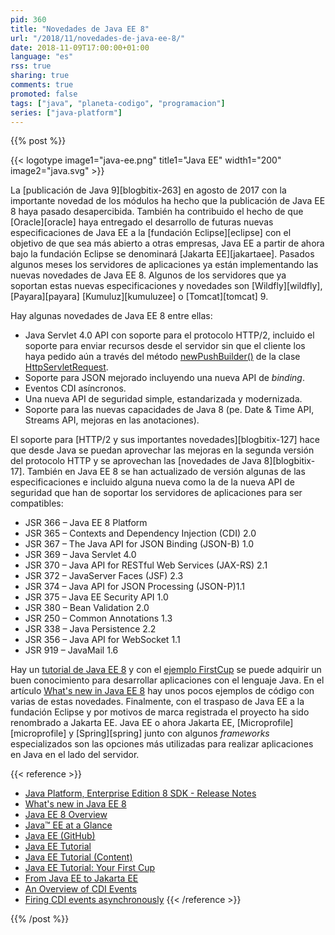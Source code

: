 ```yaml
---
pid: 360
title: "Novedades de Java EE 8"
url: "/2018/11/novedades-de-java-ee-8/"
date: 2018-11-09T17:00:00+01:00
language: "es"
rss: true
sharing: true
comments: true
promoted: false
tags: ["java", "planeta-codigo", "programacion"]
series: ["java-platform"]
---
```


{{% post %}}

{{< logotype image1="java-ee.png" title1="Java EE" width1="200" image2="java.svg" >}}

La [publicación de Java 9][blogbitix-263] en agosto de 2017 con la importante novedad de los módulos ha hecho que la publicación de Java EE 8 haya pasado desapercibida. También ha contribuido el hecho de que [Oracle][oracle] haya entregado el desarrollo de futuras nuevas especificaciones de Java EE a la [fundación Eclipse][eclipse] con el objetivo de que sea más abierto a otras empresas, Java EE a partir de ahora bajo la fundación Eclipse se denominará [Jakarta EE][jakartaee]. Pasados algunos meses los servidores de aplicaciones ya están implementando las nuevas novedades de Java EE 8. Algunos de los servidores que ya soportan estas nuevas especificaciones y novedades son [Wildfly][wildfly], [Payara][payara] [Kumuluz][kumuluzee] o [Tomcat][tomcat] 9.

Hay algunas novedades de Java EE 8 entre ellas:

* Java Servlet 4.0 API con soporte para el protocolo HTTP/2, incluido el soporte para enviar recursos desde el servidor sin que el cliente los haya pedido aún a través del método [newPushBuilder()](https://javaee.github.io/javaee-spec/javadocs/javax/servlet/http/HttpServletRequest.html#newPushBuilder--) de la clase [HttpServletRequest](https://javaee.github.io/javaee-spec/javadocs/javax/servlet/http/HttpServletRequest.html).
* Soporte para JSON mejorado incluyendo una nueva API de _binding_.
* Eventos CDI asíncronos.
* Una nueva API de seguridad simple, estandarizada y modernizada.
* Soporte para las nuevas capacidades de Java 8 (pe. Date & Time API, Streams API, mejoras en las anotaciones).

El soporte para [HTTP/2 y sus importantes novedades][blogbitix-127] hace que desde Java se puedan aprovechar las mejoras en la segunda versión del protocolo HTTP y se aprovechan las [novedades de Java 8][blogbitix-17]. También en Java EE 8 se han actualizado de versión algunas de las especificaciones e incluido alguna nueva como la de la nueva API de seguridad que han de soportar los servidores de aplicaciones para ser compatibles:

* JSR 366 – Java EE 8 Platform
* JSR 365 – Contexts and Dependency Injection (CDI) 2.0
* JSR 367 – The Java API for JSON Binding (JSON-B) 1.0
* JSR 369 – Java Servlet 4.0
* JSR 370 – Java API for RESTful Web Services (JAX-RS) 2.1
* JSR 372 – JavaServer Faces (JSF) 2.3
* JSR 374 – Java API for JSON Processing (JSON-P)1.1
* JSR 375 – Java EE Security API 1.0
* JSR 380 – Bean Validation 2.0
* JSR 250 – Common Annotations 1.3
* JSR 338 – Java Persistence 2.2
* JSR 356 – Java API for WebSocket 1.1
* JSR 919 – JavaMail 1.6

Hay un [tutorial de Java EE 8](https://javaee.github.io/tutorial/) y con el [ejemplo FirstCup](https://javaee.github.io/firstcup/toc.html) se puede adquirir un buen conocimiento para desarrollar aplicaciones con el lenguaje Java. En el artículo [What's new in Java EE 8](https://www.ibm.com/developerworks/opensource/library/j-whats-new-in-javaee-8/index.html) hay unos pocos ejemplos de código con varias de estas novedades. Finalmente, con el traspaso de Java EE a la fundación Eclipse y por motivos de marca registrada el proyecto ha sido renombrado a Jakarta EE. Java EE o ahora Jakarta EE, [Microprofile][microprofile] y [Spring][spring] junto con algunos _frameworks_ especializados son las opciones más utilizadas para realizar aplicaciones en Java en el lado del servidor.

{{< reference >}}
* [Java Platform, Enterprise Edition 8 SDK - Release Notes](https://www.oracle.com/technetwork/java/javaee/documentation/ee8-release-notes-3894362.html)
* [What's new in Java EE 8](https://www.ibm.com/developerworks/opensource/library/j-whats-new-in-javaee-8/index.html)
* [Java EE 8 Overview](https://blogs.oracle.com/java/java-ee-8-overview)
* [Java™ EE at a Glance](https://www.oracle.com/technetwork/java/javaee/overview/index.html)
* [Java EE (GitHub)](https://javaee.github.io/)
* [Java EE Tutorial](https://javaee.github.io/tutorial/)
* [Java EE Tutorial (Content)](https://javaee.github.io/tutorial/toc.html)
* [Java EE Tutorial: Your First Cup](https://javaee.github.io/firstcup/toc.html)
* [From Java EE to Jakarta EE](https://www.infoq.com/news/2018/02/from-javaee-to-jakartaee)
* [An Overview of CDI Events](https://dzone.com/articles/an-overview-of-cdi-events)
* [Firing CDI events asynchronously](http://docs.jboss.org/cdi/spec/2.0/cdi-spec.html#firing_events_asynchronously)
{{< /reference >}}

{{% /post %}}
